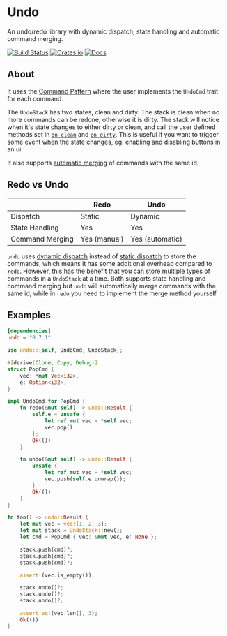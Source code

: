 # Undo
An undo/redo library with dynamic dispatch, state handling and automatic command merging.

[![Build Status](https://travis-ci.org/evenorog/undo.svg?branch=master)](https://travis-ci.org/evenorog/undo)
[![Crates.io](https://img.shields.io/crates/v/undo.svg)](https://crates.io/crates/undo)
[![Docs](https://docs.rs/undo/badge.svg)](https://docs.rs/undo)

## About
It uses the [Command Pattern] where the user implements the `UndoCmd` trait for each command.

The `UndoStack` has two states, clean and dirty. The stack is clean when no more commands can
be redone, otherwise it is dirty. The stack will notice when it's state changes to either dirty
or clean, and call the user defined methods set in [`on_clean`] and [`on_dirty`]. This is useful if
you want to trigger some event when the state changes, eg. enabling and disabling buttons in an ui.

It also supports [automatic merging] of commands with the same id.

## Redo vs Undo
|                 | Redo         | Undo            |
|-----------------|--------------|-----------------|
| Dispatch        | Static       | Dynamic         |
| State Handling  | Yes          | Yes             |
| Command Merging | Yes (manual) | Yes (automatic) |

`undo` uses [dynamic dispatch] instead of [static dispatch] to store the commands, which means
it has some additional overhead compared to [`redo`]. However, this has the benefit that you
can store multiple types of commands in a `UndoStack` at a time. Both supports state handling
and command merging but `undo` will automatically merge commands with the same id, while
in `redo` you need to implement the merge method yourself.

## Examples
```toml
[dependencies]
undo = "0.7.1"
```

```rust
use undo::{self, UndoCmd, UndoStack};

#[derive(Clone, Copy, Debug)]
struct PopCmd {
    vec: *mut Vec<i32>,
    e: Option<i32>,
}

impl UndoCmd for PopCmd {
    fn redo(&mut self) -> undo::Result {
        self.e = unsafe {
            let ref mut vec = *self.vec;
            vec.pop()
        };
        Ok(())
    }

    fn undo(&mut self) -> undo::Result {
        unsafe {
            let ref mut vec = *self.vec;
            vec.push(self.e.unwrap());
        }
        Ok(())
    }
}

fn foo() -> undo::Result {
    let mut vec = vec![1, 2, 3];
    let mut stack = UndoStack::new();
    let cmd = PopCmd { vec: &mut vec, e: None };

    stack.push(cmd)?;
    stack.push(cmd)?;
    stack.push(cmd)?;

    assert!(vec.is_empty());

    stack.undo()?;
    stack.undo()?;
    stack.undo()?;

    assert_eq!(vec.len(), 3);
    Ok(())
}
```

[Command Pattern]: https://en.wikipedia.org/wiki/Command_pattern
[`on_clean`]: struct.UndoStack.html#method.on_clean
[`on_dirty`]: struct.UndoStack.html#method.on_dirty
[automatic merging]: trait.UndoCmd.html#method.id
[static dispatch]: https://doc.rust-lang.org/stable/book/trait-objects.html#static-dispatch
[dynamic dispatch]: https://doc.rust-lang.org/stable/book/trait-objects.html#dynamic-dispatch
[`redo`]: https://crates.io/crates/redo
